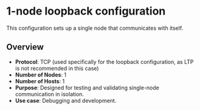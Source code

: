 # 1-node loopback configuration

This configuration sets up a single node that communicates with itself.

## Overview
- **Protocol**: TCP (used specifically for the loopback configuration, as LTP is not recommended in this case)
- **Number of Nodes**: 1
- **Number of Hosts**: 1
- **Purpose**: Designed for testing and validating single-node communication in isolation.
- **Use case**: Debugging and development.
